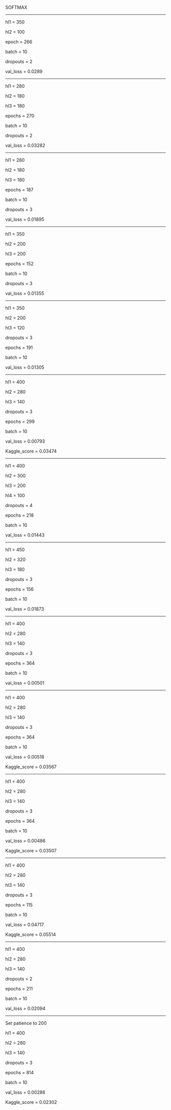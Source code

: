 SOFTMAX

------------------

hl1 = 350

hl2 = 100

epoch = 266

batch = 10

dropouts = 2

val_loss = 0.0289

------------------

hl1 = 280

hl2 = 180

hl3 = 180

epochs = 270

batch = 10

dropouts = 2

val_loss = 0.03282

------------------

hl1 = 280

hl2 = 180

hl3 = 180

epochs = 187 

batch = 10

dropouts = 3

val_loss = 0.01895

------------------

hl1 = 350

hl2 = 200

hl3 = 200

epochs = 152

batch = 10

dropouts = 3

val_loss = 0.01355

------------------

hl1 = 350

hl2 = 200

hl3 = 120

dropouts = 3

epochs = 191

batch = 10

val_loss = 0.01305

------------------

hl1 = 400

hl2 = 280

hl3 = 140

dropouts = 3

epochs = 299

batch = 10

val_loss = 0.00793

Kaggle_score = 0.03474

------------------

hl1 = 400

hl2 = 300

hl3 = 200

hl4 = 100

dropouts = 4

epochs = 218

batch = 10

val_loss = 0.01443

------------------

hl1 = 450

hl2 = 320

hl3 = 180

dropouts = 3

epochs = 156

batch = 10

val_loss = 0.01873

------------------

hl1 = 400

hl2 = 280

hl3 = 140

dropouts = 3

epochs = 364

batch = 10

val_loss = 0.00501

------------------

hl1 = 400

hl2 = 280

hl3 = 140

dropouts = 3

epochs = 364

batch = 10

val_loss = 0.00518

Kaggle_score = 0.03567

------------------

hl1 = 400

hl2 = 280

hl3 = 140

dropouts = 3

epochs = 364

batch = 10

val_loss = 0.00486

Kaggle_score = 0.03507

------------------

hl1 = 400

hl2 = 280

hl3 = 140

dropouts = 3

epochs = 115

batch = 10

val_loss = 0.04717

Kaggle_score = 0.05514

------------------

hl1 = 400

hl2 = 280

hl3 = 140

dropouts = 2

epochs = 211

batch = 10

val_loss = 0.02094

------------------
Set patience to 200

hl1 = 400

hl2 = 280

hl3 = 140

dropouts = 3

epochs = 814

batch = 10

val_loss = 0.00286

Kaggle_score = 0.02302
